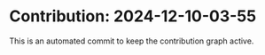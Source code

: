 # Contribution: 2024-12-10-03-55
This is an automated commit to keep the contribution graph active.
